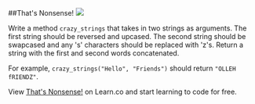 
##That's Nonsense!
<img src="https://s3.amazonaws.com/after-school-assets/gibberish.gif">

Write a method `crazy_strings` that takes in two strings as arguments. The first string should be reversed and upcased. The second string should be swapcased and any 's' characters should be replaced with 'z's. Return a string with the first and second words concatenated.

For example, `crazy_strings("Hello", "Friends")` should return `"OLLEH fRIENDZ"`.

<p data-visibility='hidden'>View <a href='https://learn.co/lessons/hs-data-structures-to-do' title='That's Nonsense!'>That's Nonsense!</a> on Learn.co and start learning to code for free.</p>

